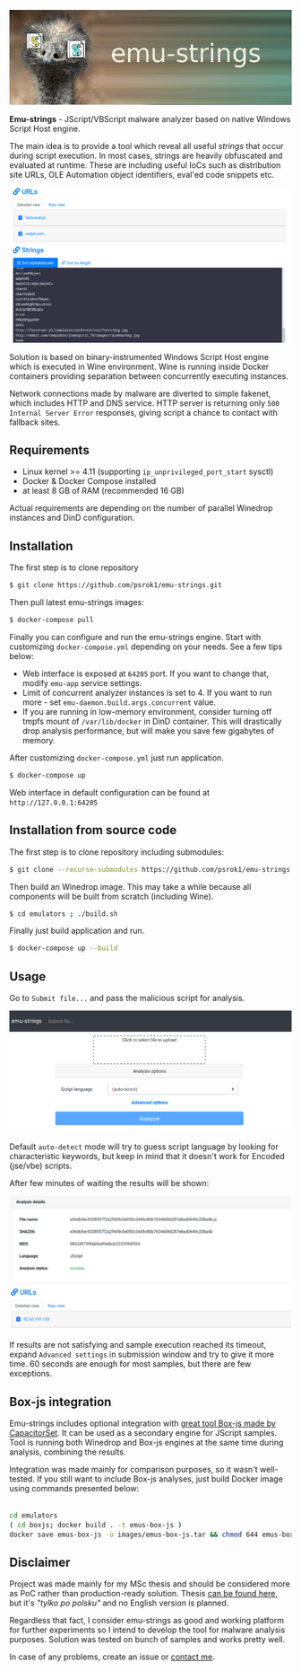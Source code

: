 <p align="center">
  <img src="src/web/src/logo.jpg">
</p>

**Emu-strings** - JScript/VBScript malware analyzer based on native Windows Script Host engine.

The main idea is to provide a tool which reveal all useful *strings* that occur during script execution. In most cases, strings are heavily obfuscated and evaluated at runtime. These are including useful IoCs such as distribution site URLs, OLE Automation object identifiers, eval'ed code snippets etc.

![](docs/results.png)

Solution is based on binary-instrumented Windows Script Host engine which is executed in Wine environment. Wine is running inside Docker containers providing separation between concurrently executing instances. 

Network connections made by malware are diverted to simple fakenet, which includes HTTP and DNS service. HTTP server is returning only `500 Internal Server Error` responses, giving script a chance to contact with fallback sites. 

## Requirements

* Linux kernel >= 4.11 (supporting `ip_unprivileged_port_start` sysctl)
* Docker & Docker Compose installed
* at least 8 GB of RAM (recommended 16 GB)
 
Actual requirements are depending on the number of parallel Winedrop instances and DinD configuration.

## Installation

The first step is to clone repository

```bash
$ git clone https://github.com/psrok1/emu-strings.git
```

Then pull latest emu-strings images:
```bash
$ docker-compose pull
```

Finally you can configure and run the emu-strings engine. Start with customizing `docker-compose.yml` depending on your needs. See a few tips below:

* Web interface is exposed at `64205` port. If you want to change that, modify `emu-app` service settings. 
* Limit of concurrent analyzer instances is set to 4. If you want to run more - set `emu-daemon.build.args.concurrent` value.
* If you are running in low-memory environment, consider turning off tmpfs mount of `/var/lib/docker` in DinD container. This will drastically drop analysis performance, but will make you save few gigabytes of memory.

After customizing `docker-compose.yml` just run application.

```bash
$ docker-compose up
```

Web interface in default configuration can be found at `http://127.0.0.1:64205`

## Installation from source code

The first step is to clone repository including submodules:

```bash
$ git clone --recurse-submodules https://github.com/psrok1/emu-strings.git
```

Then build an Winedrop image. This may take a while because all components will be built from scratch (including Wine).

```bash
$ cd emulators ; ./build.sh 
```

Finally just build application and run.

```bash
$ docker-compose up --build
```

## Usage

Go to `Submit file...` and pass the malicious script for analysis. 

![](docs/submit.png)

Default `auto-detect` mode will try to guess script language by looking for characteristic keywords, but keep in mind that it doesn't work for Encoded (jse/vbe) scripts.

After few minutes of waiting the results will be shown:

![](docs/analysis.png)

If results are not satisfying and sample execution reached its timeout, expand `Advanced settings` in submission window and try to give it more time. 60 seconds are enough for most samples, but there are few exceptions.

## Box-js integration

Emu-strings includes optional integration with [great tool Box-js made by CapacitorSet](https://github.com/CapacitorSet/box-js). It can be used as a secondary engine for JScript samples. Tool is running both Winedrop and Box-js engines at the same time during analysis, combining the results.

Integration was made mainly for comparison purposes, so it wasn't well-tested. If you still want to include Box-js analyses, just build Docker image using commands presented below:

```bash

cd emulators
( cd boxjs; docker build . -t emus-box-js )
docker save emus-box-js -o images/emus-box-js.tar && chmod 644 emus-box-js.tar

``` 

## Disclaimer

Project was made mainly for my MSc thesis and should be considered more as PoC rather than production-ready solution. Thesis [can be found here](https://0xcc.pl/static/msc/psrok1-msc.pdf), but it's *"tylko po polsku"* and no English version is planned.

Regardless that fact, I consider emu-strings as good and working platform for further experiments so I intend to develop the tool for malware analysis purposes. Solution was tested on bunch of samples and works pretty well.

In case of any problems, create an issue or [contact me](https://0xcc.pl/contact.html).
